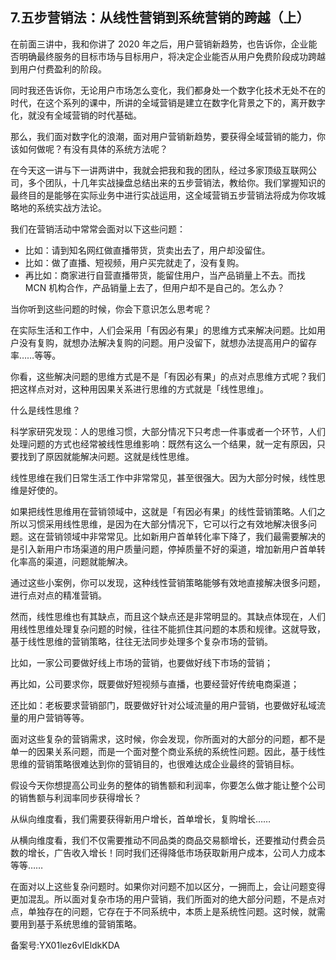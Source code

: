 ## 7.五步营销法：从线性营销到系统营销的跨越（上）
在前面三讲中，我和你讲了 2020 年之后，用户营销新趋势，也告诉你，企业能否明确最终服务的目标市场与目标用户，将决定企业能否从用户免费阶段成功跨越到用户付费盈利的阶段。


同时我还告诉你，无论用户市场怎么变化，我们都身处一个数字化技术无处不在的时代，在这个系列的课中，所讲的全域营销是建立在数字化背景之下的，离开数字化，就没有全域营销的时代基础。


那么，我们面对数字化的浪潮，面对用户营销新趋势，要获得全域营销的能力，你该如何做呢？有没有具体的系统方法呢？


在今天这一讲与下一讲两讲中，我就会把我和我的团队，经过多家顶级互联网公司，多个团队，十几年实战操盘总结出来的五步营销法，教给你。我们掌握知识的最终目的是能够在实际业务中进行实战运用，这全域营销五步营销法将成为你攻城略地的系统实战方法论。


我们在营销活动中常常会面对以下这些问题：


* 比如：请到知名网红做直播带货，货卖出去了，用户却没留住。
* 比如：做了直播、短视频，用户买完就走了，没有复购。
* 再比如：商家进行自营直播带货，能留住用户，当产品销量上不去。而找 MCN 机构合作，产品销量上去了，但用户却不是自己的。怎么办？

当你听到这些问题的时候，你会下意识怎么思考呢？


在实际生活和工作中，人们会采用「有因必有果」的思维方式来解决问题。比如用户没有复购，就想办法解决复购的问题。用户没留下，就想办法提高用户的留存率……等等。


你看，这些解决问题的思维方式是不是「有因必有果」的点对点思维方式呢？我们把这样点对对，这种用因果关系进行思维的方式就是「线性思维」。


什么是线性思维？


科学家研究发现：人的思维习惯，大部分情况下只考虑一件事或者一个环节，人们处理问题的方式也经常被线性思维影响：既然有这么一个结果，就一定有原因，只要找到了原因就能解决问题。这就是线性思维。


线性思维在我们日常生活工作中非常常见，甚至很强大。因为大部分时候，线性思维是好使的。


如果把线性思维用在营销领域中，这就是「有因必有果」的线性营销策略。人们之所以习惯采用线性思维，是因为在大部分情况下，它可以行之有效地解决很多问题。这在营销领域中非常常见。比如新用户首单转化率下降了，我们最需要解决的是引入新用户市场渠道的用户质量问题，停掉质量不好的渠道，增加新用户首单转化率高的渠道，问题就能解决。


通过这些小案例，你可以发现，这种线性营销策略能够有效地直接解决很多问题，进行点对点的精准营销。


然而，线性思维也有其缺点，而且这个缺点还是非常明显的。其缺点体现在，人们用线性思维处理复杂问题的时候，往往不能抓住其问题的本质和规律。这就导致，基于线性思维的营销策略，往往无法同步处理多个复杂市场的营销。


比如，一家公司要做好线上市场的营销，也要做好线下市场的营销；


再比如，公司要求你，既要做好短视频与直播，也要经营好传统电商渠道；


还比如：老板要求营销部门，既要做好针对公域流量的用户营销，也要做好私域流量的用户营销等等。


面对这些复杂的营销需求，这时候，你会发现，你所面对的大部分的问题，都不是单一的因果关系问题，而是一个面对整个商业系统的系统性问题。因此，基于线性思维的营销策略很难达到你的营销目的，也很难达成企业最终的营销目标。


假设今天你想提高公司业务的整体的销售额和利润率，你要怎么做才能让整个公司的销售额与利润率同步获得增长？


从纵向维度看，我们需要获得新用户增长，首单增长，复购增长……


从横向维度看，我们不仅需要推动不同品类的商品交易额增长，还要推动付费会员数的增长，广告收入增长！同时我们还得降低市场获取新用户成本，公司人力成本等等……


在面对以上这些复杂问题时。如果你对问题不加以区分，一拥而上，会让问题变得更加混乱。所以面对复杂市场的用户营销，我们所面对的绝大部分问题，不是点对点，单独存在的问题，它存在于不同系统中，本质上是系统性问题。这时候，就需要用到基于系统思维的营销策略。


备案号:YX01lez6vlEldkKDA

